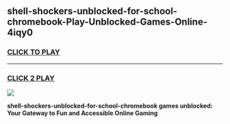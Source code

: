 
## shell-shockers-unblocked-for-school-chromebook-Play-Unblocked-Games-Online-4iqy0
<h3>
<a href="https://premium76.site?title=shell-shockers-unblocked-for-school-chromebook&ref=25A">CLICK TO PLAY</a></h3>
<hr>

<h3>
<a href="https://premium76.site?title=shell-shockers-unblocked-for-school-chromebook&ref=25A">CLICK 2 PLAY</a>
  
</h3>

<a href="https://premium76.site?title=shell-shockers-unblocked-for-school-chromebook&ref=25A"><img src="https://clearcache.store/games.png"></a>


**shell-shockers-unblocked-for-school-chromebook games unblocked: Your Gateway to Fun and Accessible Online Gaming**
